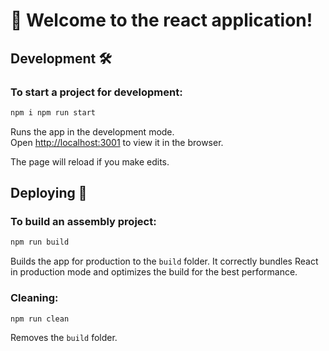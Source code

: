 # 🚀 Welcome to the react application!

## Development 🛠

### To start a project for development:

```bash
npm i npm run start
```

Runs the app in the development mode.\
Open [http://localhost:3001](http://localhost:3001) to view it in the browser.

The page will reload if you make edits.

## Deploying 💾

### To build an assembly project:

```bash
npm run build
```

Builds the app for production to the `build` folder.
It correctly bundles React in production mode and optimizes the build for the best performance.

### Cleaning:

```bash
npm run clean
```

Removes the `build` folder.

